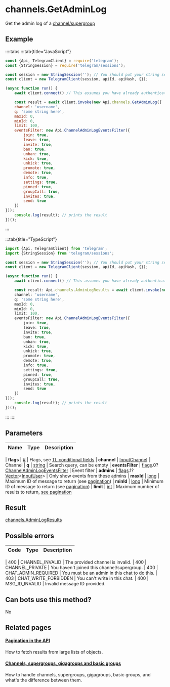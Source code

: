 # channels.GetAdminLog

Get the admin log of a [channel/supergroup](https://core.telegram.org/api/channel)



## Example

::::tabs
:::tab{title="JavaScript"}
```js
const {Api, TelegramClient} = require('telegram');
const {StringSession} = require('telegram/sessions');

const session = new StringSession(''); // You should put your string session here
const client = new TelegramClient(session, apiId, apiHash, {});

(async function run() {
    await client.connect() // This assumes you have already authenticated with .start()

    const result = await client.invoke(new Api.channels.GetAdminLog({
    channel: 'username',
    q: 'some string here',
    maxId: 0,
    minId: 0,
    limit: 100,
    eventsFilter: new Api.ChannelAdminLogEventsFilter({
        join: true,
        leave: true,
        invite: true,
        ban: true,
        unban: true,
        kick: true,
        unkick: true,
        promote: true,
        demote: true,
        info: true,
        settings: true,
        pinned: true,
        groupCall: true,
        invites: true,
        send: true
    })
}));
    console.log(result); // prints the result
})();
```
:::

:::tab{title="TypeScript"}
```ts
import {Api, TelegramClient} from 'telegram';
import {StringSession} from 'telegram/sessions';

const session = new StringSession(''); // You should put your string session here
const client = new TelegramClient(session, apiId, apiHash, {});

(async function run() {
    await client.connect() // This assumes you have already authenticated with .start()

    const result: Api.channels.AdminLogResults = await client.invoke(new Api.channels.GetAdminLog({
    channel: 'username',
    q: 'some string here',
    maxId: 0,
    minId: 0,
    limit: 100,
    eventsFilter: new Api.ChannelAdminLogEventsFilter({
        join: true,
        leave: true,
        invite: true,
        ban: true,
        unban: true,
        kick: true,
        unkick: true,
        promote: true,
        demote: true,
        info: true,
        settings: true,
        pinned: true,
        groupCall: true,
        invites: true,
        send: true
    })
}));
    console.log(result); // prints the result
})();
```
:::
::::



## Parameters

| Name | Type | Description |
| :--: | ---- | ----------- |

| **flags** | [#](https://core.telegram.org/type/%23) | Flags, see [TL conditional fields](https://core.telegram.org/mtproto/TL-combinators#conditional-fields) 
| **channel** | [InputChannel](https://core.telegram.org/type/InputChannel) | Channel 
| **q** | [string](https://core.telegram.org/type/string) | Search query, can be empty 
| **eventsFilter** | [flags](https://core.telegram.org/mtproto/TL-combinators#conditional-fields).0?[ChannelAdminLogEventsFilter](https://core.telegram.org/type/ChannelAdminLogEventsFilter) | Event filter 
| **admins** | [flags](https://core.telegram.org/mtproto/TL-combinators#conditional-fields).1?[Vector](https://core.telegram.org/type/Vector%20t)<[InputUser](https://core.telegram.org/type/InputUser)> | Only show events from these admins 
| **maxId** | [long](https://core.telegram.org/type/long) | Maximum ID of message to return (see [pagination](https://core.telegram.org/api/offsets)) 
| **minId** | [long](https://core.telegram.org/type/long) | Minimum ID of message to return (see [pagination](https://core.telegram.org/api/offsets)) 
| **limit** | [int](https://core.telegram.org/type/int) | Maximum number of results to return, [see pagination](https://core.telegram.org/api/offsets) 


## Result

[channels.AdminLogResults](https://core.telegram.org/type/channels.AdminLogResults)



## Possible errors

| Code | Type | Description |
| :--: | ---- | ----------- |

| 400 | CHANNEL\_INVALID | The provided channel is invalid. 
| 400 | CHANNEL\_PRIVATE | You haven't joined this channel/supergroup. 
| 400 | CHAT\_ADMIN\_REQUIRED | You must be an admin in this chat to do this. 
| 403 | CHAT\_WRITE\_FORBIDDEN | You can't write in this chat. 
| 400 | MSG\_ID\_INVALID | Invalid message ID provided. 


## Can bots use this method?

No

## Related pages

#### [Pagination in the API](https://core.telegram.org/api/offsets)

How to fetch results from large lists of objects.



#### [Channels, supergroups, gigagroups and basic groups](https://core.telegram.org/api/channel)

How to handle channels, supergroups, gigagroups, basic groups, and what's the difference between them.




